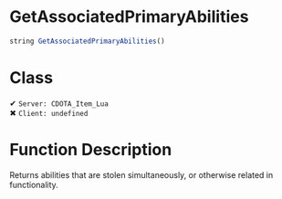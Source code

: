 # GetAssociatedPrimaryAbilities
```js	
string GetAssociatedPrimaryAbilities()
```
# Class
✔ `Server: CDOTA_Item_Lua`  
✖ `Client: undefined`  

# Function Description
Returns abilities that are stolen simultaneously, or otherwise related in functionality.
